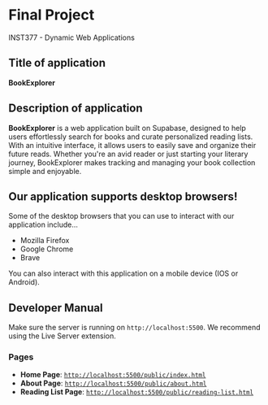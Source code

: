 # Final Project  
INST377 - Dynamic Web Applications

## Title of application
**BookExplorer**

## Description of application
<b>BookExplorer</b> is a web application built on Supabase, designed to help users effortlessly search for books and curate personalized reading lists. With an intuitive interface, it allows users to easily save and organize their future reads. Whether you're an avid reader or just starting your literary journey, BookExplorer makes tracking and managing your book collection simple and enjoyable.

## Our application supports desktop browsers!

Some of the desktop browsers that you can use to interact with our application include...
- Mozilla Firefox
- Google Chrome
- Brave

You can also interact with this application on a mobile device (IOS or Android).

## Developer Manual

Make sure the server is running on `http://localhost:5500`. We recommend using the Live Server extension.

### Pages

- **Home Page**: [`http://localhost:5500/public/index.html`](http://localhost:5500/public/index.html)
- **About Page**: [`http://localhost:5500/public/about.html`](http://localhost:5500/public/about.html)
- **Reading List Page**: [`http://localhost:5500/public/reading-list.html`](http://localhost:5500/public/reading-list.html)


